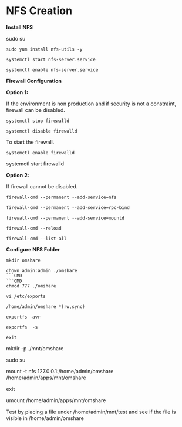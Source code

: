 # **NFS Creation**

**Install NFS**

sudo su

```CMD
sudo yum install nfs-utils -y
```
```CMD
systemctl start nfs-server.service
```
```CMD
systemctl enable nfs-server.service
```
**Firewall Configuration**

**Option 1:**

If the environment is non production and if security is not a constraint, firewall can be disabled.

```CMD
systemctl stop firewalld
```
```CMD
systemctl disable firewalld
```
To start the firewall.

```CMD
systemctl enable firewalld
```
systemctl start firewalld

**Option 2:**

If firewall cannot be disabled.

```CMD
firewall-cmd --permanent --add-service=nfs
```
```CMD
firewall-cmd --permanent --add-service=rpc-bind
```
```CMD
firewall-cmd --permanent --add-service=mountd
```
```CMD
firewall-cmd --reload
```
```CMD
firewall-cmd --list-all
```

**Configure NFS Folder**

```CMD
mkdir omshare
```
```CMD
chown admin:admin ./omshare
```CMD
```CMD
chmod 777 ./omshare
```
```CMD
vi /etc/exports
```
```TEXT
/home/admin/omshare *(rw,sync)
```
```CMD
exportfs -avr
```
```CMD
exportfs  -s
```
```CMD
exit
```
mkdir -p ./mnt/omshare

sudo su

mount -t nfs 127.0.0.1:/home/admin/omshare /home/admin/apps/mnt/omshare

exit

 umount /home/admin/apps/mnt/omshare

Test by placing a file under /home/admin/mnt/test and see if the file is visible in /home/admin/omshare

